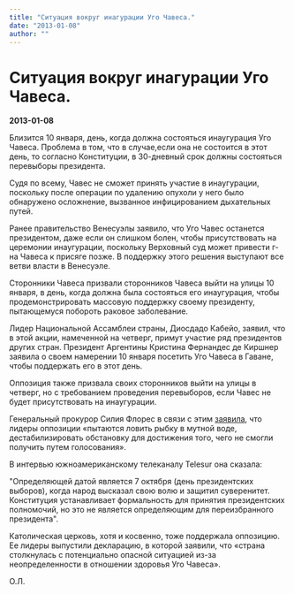 ```yaml
---
title: "Ситуация вокруг инагурации Уго Чавеса."
date: "2013-01-08"
author: ""
---
```


# Ситуация вокруг инагурации Уго Чавеса.

**2013-01-08** 

Близится 10 января, день, когда должна состояться инаугурация Уго Чавеса. Проблема в том, что в случае,если она не состоится в этот день, то согласно Конституции, в 30-дневный срок должны состояться перевыборы президента.

Судя по всему, Чавес не сможет принять участие в инаугурации, поскольку после операции по удалению опухоли у него было обнаружено осложнение, вызванное инфицированием дыхательных путей.

Ранее правительство Венесуэлы заявило, что Уго Чавес останется президентом, даже если он слишком болен, чтобы присутствовать на церемонии инаугурации, поскольку Верховный суд может привести г-на Чавеса к присяге позже. В поддержку этого решения выступают все ветви власти в Венесуэле.

Сторонники Чавеса призвали сторонников Чавеса выйти на улицы 10 января, в день, когда должна была состояться его инаугурация, чтобы продемонстрировать массовую поддержку своему президенту, пытающемуся побороть раковое заболевание.

Лидер Национальной Ассамблеи страны, Диосдадо Кабейо, заявил, что в этой акции, намеченной на четверг, примут участие ряд президентов других стран. Президент Аргентины Кристина Фернандес де Киршнер заявила о своем намерении 10 января посетить Уго Чавеса в Гаване, чтобы поддержать его в этот день.

Оппозиция также призвала своих сторонников выйти на улицы в четверг, но с требованием проведения перевыборов, если Чавес не будет присутствовать на инаугурации.

Генеральный прокурор Силия Флорес в связи с этим [заявила](http://korrespondent.net/world/1468450-genprokuror-chaves-ostanetsya-prezidentom), что лидеры оппозиции «пытаются ловить рыбку в мутной воде, дестабилизировать обстановку для достижения того, чего не смогли получить путем голосования».

В интервью южноамериканскому телеканалу Telesur она сказала:

"Определяющей датой является 7 октября (день президентских выборов), когда народ высказал свою волю и защитил суверенитет. Конституция устанавливает формальность для принятия президентских полномочий, но это не является определяющим для переизбранного президента".

Католическая церковь, хотя и косвенно, тоже поддержала оппозицию. Ее лидеры выпустили декларацию, в которой заявили, что «страна столкнулась с потенциально опасной ситуацией из-за неопределенности в отношении здоровья Уго Чавеса».

О.Л.